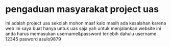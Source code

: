 # pengaduan masyarakat project uas
 ini adalah project uas sekolah
mohon maaf kalo masih ada kesalahan karena web ini saya buat hanya untuk uas saja yah untuk menjalankan website ini anda harus memasukan username&password terlebih dahulu username 12345 pasword asulo9879
